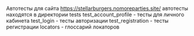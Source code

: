 Автотесты для сайта https://stellarburgers.nomoreparties.site/
автотесты находятся в директории tests
test_account_profile - тесты для личного кабинета
test_login - тесты авторизации
test_registration - тесты регистрации
locators - глоссарий локаторов
